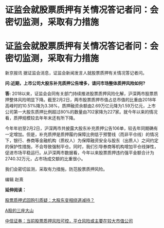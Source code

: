 # 证监会就股票质押有关情况答记者问：会密切监测，采取有力措施

# 证监会就股票质押有关情况答记者问：会密切监测，采取有力措施

新京报讯 据证监会消息，证监会新闻发言人就股票质押有关情况答记者问。

**问:近期，上市公司大股东补充质押公告增多，请问市场整体质押风险如何?**

**答:**
2018以来，证监会会同有关部门持续推进股票质押风险化解，沪深两市股票质押整体风险明显下降。截至2月2日，两市股票质押市值占总市值的比重由2018年高峰时的10.51%降为3.38%，质押融资余额由2.69万亿元降为1.59万亿元，上市公司第一大股东质押比例超过80%的数量由702家降为227家。就今年以来的情况看，质押规模较去年年末还有所下降。

今年年初至2月2日，沪深两市共披露大股东补充质押公告106单，较去年同期确有一定增加。但是，补充质押是质押履约保障比例低于预警线（而非平仓线）的情况下，银行、券商等金融机构（质权人）为保障融资安全与股东（出质人）之间约定的保护性措施，不会导致强制平仓。同时，我们引导券商等机构增加平仓线弹性，促进市场平稳运行。从沪深两市数据看，今年以来股票质押违约强平金额合计为2740.32万元，占市场成交额的比重很小。

我们会密切监测，采取有力措施，防范股票质押风险。

编辑 赵熹

**延伸阅读：**

[股票质押式回购引质疑：大股东变相绕道减持？](https://news.qq.com/rain/a/20240204A0626C00)

[A股的三座大山 ](https://news.qq.com/rain/a/20240204A080HA00)

[中信证券：当前股票质押风险可控，平仓风险或主要在较大市值公司](https://news.qq.com/rain/a/20240203A059TB00)

